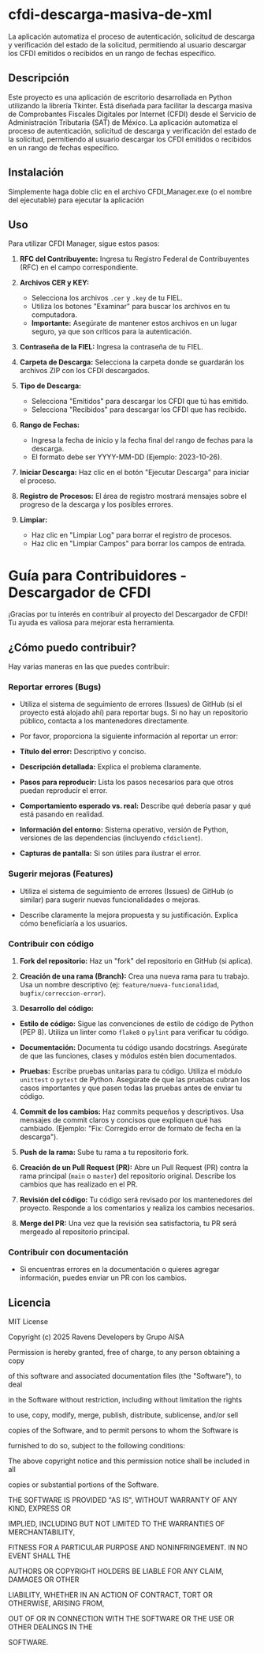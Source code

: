 # cfdi-descarga-masiva-de-xml
 La aplicación automatiza el proceso de autenticación, solicitud de descarga y verificación del estado de la solicitud, permitiendo al usuario descargar los CFDI emitidos o recibidos en un rango de fechas específico.

## Descripción

Este proyecto es una aplicación de escritorio desarrollada en Python utilizando la librería Tkinter. Está diseñada para facilitar la descarga masiva de Comprobantes Fiscales Digitales por Internet (CFDI) desde el Servicio de Administración Tributaria (SAT) de México. La aplicación automatiza el proceso de autenticación, solicitud de descarga y verificación del estado de la solicitud, permitiendo al usuario descargar los CFDI emitidos o recibidos en un rango de fechas específico.



## Instalación

Simplemente haga doble clic en el archivo CFDI_Manager.exe (o el nombre del ejecutable) para ejecutar la aplicación



## Uso

Para utilizar CFDI Manager, sigue estos pasos:

1.  **RFC del Contribuyente:** Ingresa tu Registro Federal de Contribuyentes (RFC) en el campo correspondiente.

2.  **Archivos CER y KEY:**
    *   Selecciona los archivos `.cer` y `.key` de tu FIEL.
    *   Utiliza los botones "Examinar" para buscar los archivos en tu computadora.
    *   **Importante:** Asegúrate de mantener estos archivos en un lugar seguro, ya que son críticos para la autenticación.

3.  **Contraseña de la FIEL:** Ingresa la contraseña de tu FIEL.

4.  **Carpeta de Descarga:** Selecciona la carpeta donde se guardarán los archivos ZIP con los CFDI descargados.

5.  **Tipo de Descarga:**
    *   Selecciona "Emitidos" para descargar los CFDI que tú has emitido.
    *   Selecciona "Recibidos" para descargar los CFDI que has recibido.

6.  **Rango de Fechas:**
    *   Ingresa la fecha de inicio y la fecha final del rango de fechas para la descarga.
    *   El formato debe ser YYYY-MM-DD (Ejemplo: 2023-10-26).

7.  **Iniciar Descarga:** Haz clic en el botón "Ejecutar Descarga" para iniciar el proceso.

8.  **Registro de Procesos:** El área de registro mostrará mensajes sobre el progreso de la descarga y los posibles errores.

9.  **Limpiar:**
    *   Haz clic en "Limpiar Log" para borrar el registro de procesos.
    *   Haz clic en "Limpiar Campos" para borrar los campos de entrada.


# Guía para Contribuidores - Descargador de CFDI



¡Gracias por tu interés en contribuir al proyecto del Descargador de CFDI! Tu ayuda es valiosa para mejorar esta herramienta.



## ¿Cómo puedo contribuir?



Hay varias maneras en las que puedes contribuir:



### Reportar errores (Bugs)



* Utiliza el sistema de seguimiento de errores (Issues) de GitHub (si el proyecto está alojado ahí) para reportar bugs. Si no hay un repositorio público, contacta a los mantenedores directamente.

* Por favor, proporciona la siguiente información al reportar un error:



* **Título del error:** Descriptivo y conciso.

* **Descripción detallada:** Explica el problema claramente.

* **Pasos para reproducir:** Lista los pasos necesarios para que otros puedan reproducir el error.

* **Comportamiento esperado vs. real:** Describe qué debería pasar y qué está pasando en realidad.

* **Información del entorno:** Sistema operativo, versión de Python, versiones de las dependencias (incluyendo `cfdiclient`).

* **Capturas de pantalla:** Si son útiles para ilustrar el error.



### Sugerir mejoras (Features)



* Utiliza el sistema de seguimiento de errores (Issues) de GitHub (o similar) para sugerir nuevas funcionalidades o mejoras.

* Describe claramente la mejora propuesta y su justificación. Explica cómo beneficiaría a los usuarios.



### Contribuir con código



1. **Fork del repositorio:** Haz un "fork" del repositorio en GitHub (si aplica).



2. **Creación de una rama (Branch):** Crea una nueva rama para tu trabajo. Usa un nombre descriptivo (ej: `feature/nueva-funcionalidad`, `bugfix/correccion-error`).



3. **Desarrollo del código:**



* **Estilo de código:** Sigue las convenciones de estilo de código de Python (PEP 8). Utiliza un linter como `flake8` o `pylint` para verificar tu código.

* **Documentación:** Documenta tu código usando docstrings. Asegúrate de que las funciones, clases y módulos estén bien documentados.

* **Pruebas:** Escribe pruebas unitarias para tu código. Utiliza el módulo `unittest` o `pytest` de Python. Asegúrate de que las pruebas cubran los casos importantes y que pasen todas las pruebas antes de enviar tu código.



4. **Commit de los cambios:** Haz commits pequeños y descriptivos. Usa mensajes de commit claros y concisos que expliquen qué has cambiado. (Ejemplo: "Fix: Corregido error de formato de fecha en la descarga").



5. **Push de la rama:** Sube tu rama a tu repositorio fork.



6. **Creación de un Pull Request (PR):** Abre un Pull Request (PR) contra la rama principal (`main` o `master`) del repositorio original. Describe los cambios que has realizado en el PR.



7. **Revisión del código:** Tu código será revisado por los mantenedores del proyecto. Responde a los comentarios y realiza los cambios necesarios.



8. **Merge del PR:** Una vez que la revisión sea satisfactoria, tu PR será mergeado al repositorio principal.



### Contribuir con documentación



* Si encuentras errores en la documentación o quieres agregar información, puedes enviar un PR con los cambios.



## Licencia

MIT License



Copyright (c) 2025 Ravens Developers by Grupo AISA



Permission is hereby granted, free of charge, to any person obtaining a copy

of this software and associated documentation files (the "Software"), to deal

in the Software without restriction, including without limitation the rights

to use, copy, modify, merge, publish, distribute, sublicense, and/or sell

copies of the Software, and to permit persons to whom the Software is

furnished to do so, subject to the following conditions:

The above copyright notice and this permission notice shall be included in all

copies or substantial portions of the Software.

THE SOFTWARE IS PROVIDED "AS IS", WITHOUT WARRANTY OF ANY KIND, EXPRESS OR

IMPLIED, INCLUDING BUT NOT LIMITED TO THE WARRANTIES OF MERCHANTABILITY,

FITNESS FOR A PARTICULAR PURPOSE AND NONINFRINGEMENT. IN NO EVENT SHALL THE

AUTHORS OR COPYRIGHT HOLDERS BE LIABLE FOR ANY CLAIM, DAMAGES OR OTHER

LIABILITY, WHETHER IN AN ACTION OF CONTRACT, TORT OR OTHERWISE, ARISING FROM,

OUT OF OR IN CONNECTION WITH THE SOFTWARE OR THE USE OR OTHER DEALINGS IN THE

SOFTWARE.
